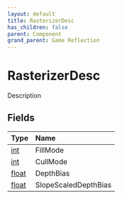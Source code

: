 ```yaml
---
layout: default
title: RasterizerDesc
has_children: false
parent: Component
grand_parent: Game Reflection
---
```

# RasterizerDesc
Description 

## Fields

| Type | Name |
|:----------|:--------------|
| [int](/riftbreaker-wiki/docs/game-reflection/enums/int/) | FillMode |
| [int](/riftbreaker-wiki/docs/game-reflection/enums/int/) | CullMode |
| [float](/riftbreaker-wiki/docs/game-reflection/components/float/) | DepthBias |
| [float](/riftbreaker-wiki/docs/game-reflection/components/float/) | SlopeScaledDepthBias |

